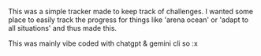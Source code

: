 This was a simple tracker made to keep track of challenges. I wanted some place to easily track the progress for things like 'arena ocean' or 'adapt to all situations' and thus made this. 

This was mainly vibe coded with chatgpt & gemini cli so :x